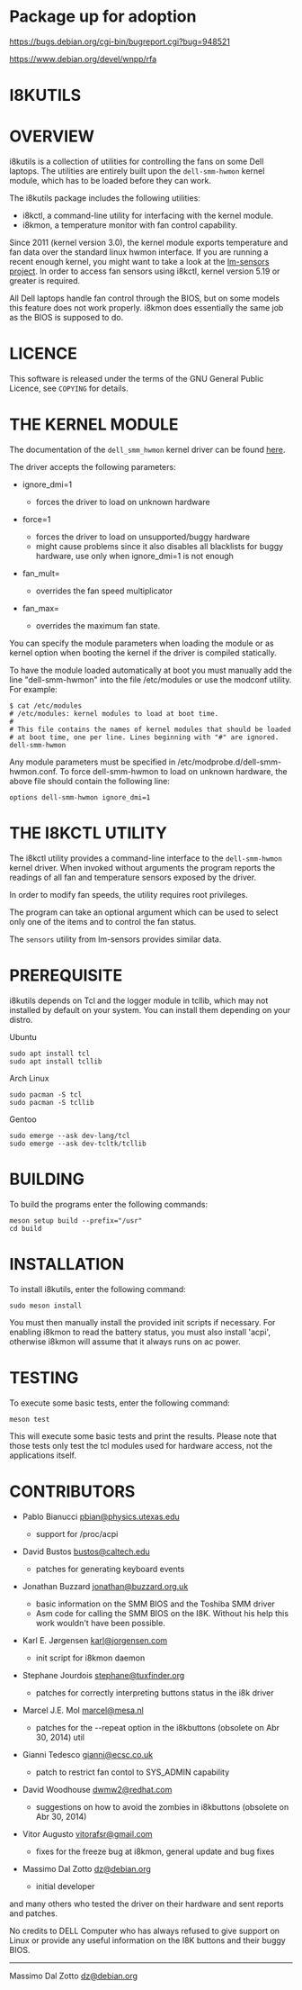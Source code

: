 # Package up for adoption

https://bugs.debian.org/cgi-bin/bugreport.cgi?bug=948521

https://www.debian.org/devel/wnpp/rfa






I8KUTILS
========

OVERVIEW
========

i8kutils is a collection of utilities for controlling the fans on some Dell
laptops. The utilities are entirely built upon the `dell-smm-hwmon` kernel
module, which has to be loaded before they can work.

The i8kutils package includes the following utilities:

* i8kctl, a command-line utility for interfacing with the kernel module.
* i8kmon, a temperature monitor with fan control capability.

Since 2011 (kernel version 3.0), the kernel module exports temperature and
fan data over the standard linux hwmon interface. If you are running a recent
enough kernel, you might want to take a look at the [lm-sensors project](https://github.com/lm-sensors/lm-sensors).
In order to access fan sensors using i8kctl, kernel version 5.19 or greater
is required.

All Dell laptops handle fan control through the BIOS, but on some models this
feature does not work properly. i8kmon does essentially the same job as the
BIOS is supposed to do.

LICENCE
=======

This software is released under the terms of the GNU General Public
Licence, see `COPYING` for details.

THE KERNEL MODULE
=================

The documentation of the `dell_smm_hwmon` kernel driver can be found
[here](https://www.kernel.org/doc/html/latest/hwmon/dell-smm-hwmon.html).

The driver accepts the following parameters:

* ignore_dmi=1
    * forces the driver to load on unknown hardware

* force=1
    * forces the driver to load on unsupported/buggy hardware
    * might cause problems since it also disables all blacklists
      for buggy hardware, use only when ignore_dmi=1 is not enough

* fan_mult=<int>
    * overrides the fan speed multiplicator

* fan_max=<int>
    * overrides the maximum fan state.

You can specify the module parameters when loading the module or as kernel
option when booting the kernel if the driver is compiled statically.

To have the module loaded automatically at boot you must manually add the
line "dell-smm-hwmon" into the file /etc/modules or use the modconf utility. For example:

    $ cat /etc/modules
    # /etc/modules: kernel modules to load at boot time.
    #
    # This file contains the names of kernel modules that should be loaded
    # at boot time, one per line. Lines beginning with "#" are ignored.
    dell-smm-hwmon

Any module parameters must be specified in /etc/modprobe.d/dell-smm-hwmon.conf.
To force dell-smm-hwmon to load on unknown hardware, the above file should
contain the following line:

    options dell-smm-hwmon ignore_dmi=1


THE I8KCTL UTILITY
==================

The i8kctl utility provides a command-line interface to the `dell-smm-hwmon` kernel driver.
When invoked without arguments the program reports the readings of all fan and temperature
sensors exposed by the driver.

In order to modify fan speeds, the utility requires root privileges.

The program can take an optional argument which can be used to select only one
of the items and to control the fan status.

The `sensors` utility from lm-sensors provides similar data.


PREREQUISITE
============

i8kutils depends on Tcl and the logger module in tcllib, which may not
installed by default on your system.
You can install them depending on your distro.

Ubuntu

    sudo apt install tcl
    sudo apt install tcllib

Arch Linux

    sudo pacman -S tcl
    sudo pacman -S tcllib

Gentoo

    sudo emerge --ask dev-lang/tcl
    sudo emerge --ask dev-tcltk/tcllib


BUILDING
========

To build the programs enter the following commands:

    meson setup build --prefix="/usr"
    cd build


INSTALLATION
============

To install i8kutils, enter the following command:

    sudo meson install

You must then manually install the provided init scripts if necessary.
For enabling i8kmon to read the battery status, you must also install
'acpi', otherwise i8kmon will assume that it always runs on ac power.

TESTING
=======

To execute some basic tests, enter the following command:

    meson test

This will execute some basic tests and print the results. Please note
that those tests only test the tcl modules used for hardware access,
not the applications itself.

CONTRIBUTORS
============

* Pablo Bianucci <pbian@physics.utexas.edu>
    * support for /proc/acpi

* David Bustos <bustos@caltech.edu>
    * patches for generating keyboard events

* Jonathan Buzzard <jonathan@buzzard.org.uk>
    * basic information on the SMM BIOS and the Toshiba SMM driver
    * Asm code for calling the SMM BIOS on the I8K. Without his help
      this work wouldn't have been possible.

* Karl E. Jørgensen <karl@jorgensen.com>
    * init script for i8kmon daemon

* Stephane Jourdois <stephane@tuxfinder.org>
    * patches for correctly interpreting buttons status in the i8k driver

* Marcel J.E. Mol <marcel@mesa.nl>
    * patches for the --repeat option in the i8kbuttons (obsolete on Abr 30, 2014) util

* Gianni Tedesco <gianni@ecsc.co.uk>
    * patch to restrict fan contol to SYS_ADMIN capability

* David Woodhouse <dwmw2@redhat.com>
    * suggestions on how to avoid the zombies in i8kbuttons (obsolete on Abr 30, 2014)

* Vitor Augusto <vitorafsr@gmail.com>
    * fixes for the freeze bug at i8kmon, general update and bug fixes

* Massimo Dal Zotto <dz@debian.org>
    * initial developer

and many others who tested the driver on their hardware and sent reports
and patches.

No credits to DELL Computer who has always refused to give support on Linux
or provide any useful information on the I8K buttons and their buggy BIOS.

---
Massimo Dal Zotto <dz@debian.org>
